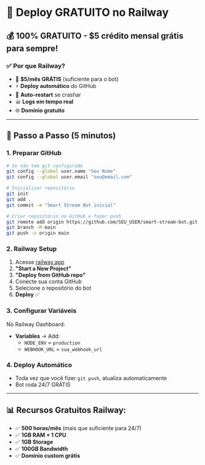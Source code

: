 # 🚂 **Deploy GRATUITO no Railway**

## 💰 **100% GRATUITO** - $5 crédito mensal grátis para sempre!

### ✅ **Por que Railway?**
- 🎁 **$5/mês GRÁTIS** (suficiente para o bot)
- ⚡ **Deploy automático** do GitHub
- 🔄 **Auto-restart** se crashar
- 📊 **Logs em tempo real**
- 🌐 **Domínio gratuito**

---

## 🚀 **Passo a Passo (5 minutos)**

### 1. **Preparar GitHub**
```bash
# Se não tem git configurado
git config --global user.name "Seu Nome"
git config --global user.email "seu@email.com"

# Inicializar repositório
git init
git add .
git commit -m "Smart Stream Bot inicial"

# Criar repositório no GitHub e fazer push
git remote add origin https://github.com/SEU_USER/smart-stream-bot.git
git branch -M main
git push -u origin main
```

### 2. **Railway Setup**
1. Acesse [railway.app](https://railway.app)
2. **"Start a New Project"**
3. **"Deploy from GitHub repo"**
4. Conecte sua conta GitHub
5. Selecione o repositório do bot
6. **Deploy** ✅

### 3. **Configurar Variáveis**
No Railway Dashboard:
- **Variables** → Add:
  - `NODE_ENV` = `production`
  - `WEBHOOK_URL` = `sua_webhook_url`

### 4. **Deploy Automático**
- Toda vez que você fizer `git push`, atualiza automaticamente
- Bot roda 24/7 GRÁTIS

---

## 📊 **Recursos Gratuitos Railway:**
- ✅ **500 horas/mês** (mais que suficiente para 24/7)
- ✅ **1GB RAM + 1 CPU**
- ✅ **1GB Storage**
- ✅ **100GB Bandwidth**
- ✅ **Domínio custom grátis** 